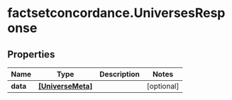 # factsetconcordance.UniversesResponse

## Properties

Name | Type | Description | Notes
------------ | ------------- | ------------- | -------------
**data** | [**[UniverseMeta]**](UniverseMeta.md) |  | [optional] 


